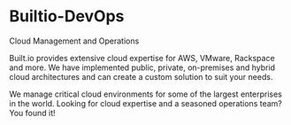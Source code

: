 # Builtio-DevOps

Cloud Management and Operations

Built.io provides extensive cloud expertise for AWS, VMware, Rackspace and more. We have implemented public, private, on-premises and hybrid cloud architectures and can create a custom solution to suit your needs.

We manage critical cloud environments for some of the largest enterprises in the world. Looking for cloud expertise and a seasoned operations team? You found it!
